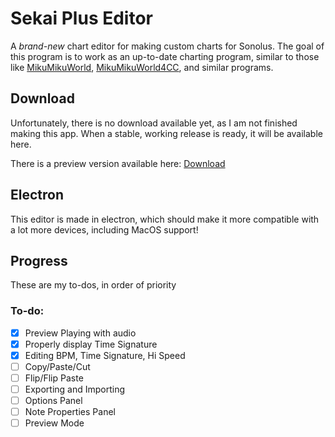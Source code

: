 # Sekai Plus Editor

A _brand-new_ chart editor for making custom charts for Sonolus.
The goal of this program is to work as an up-to-date charting program, similar to those like [MikuMikuWorld](https://github.com/crash5band/MikuMikuWorld), [MikuMikuWorld4CC](https://github.com/sevenc-nanashi/MikuMikuWorld4CC), and similar programs.

## Download

Unfortunately, there is no download available yet, as I am not finished making this app. When a stable, working release is ready, it will be available here.

There is a preview version available here: [Download](https://github.com/KaleChips22/SekaiPlusEditor/releases)

## Electron

This editor is made in electron, which should make it more compatible with a lot more devices, including MacOS support!

## Progress

These are my to-dos, in order of priority

### To-do:

- [x] Preview Playing with audio
- [x] Properly display Time Signature
- [x] Editing BPM, Time Signature, Hi Speed
- [ ] Copy/Paste/Cut
- [ ] Flip/Flip Paste
- [ ] Exporting and Importing
- [ ] Options Panel
- [ ] Note Properties Panel
- [ ] Preview Mode
